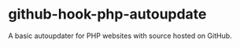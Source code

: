 github-hook-php-autoupdate
==========================

A basic autoupdater for PHP websites with source hosted on GitHub.
